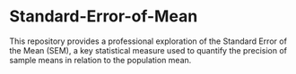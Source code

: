 # Standard-Error-of-Mean
This repository provides a professional exploration of the Standard Error of the Mean (SEM), a key statistical measure used to quantify the precision of sample means in relation to the population mean. 
